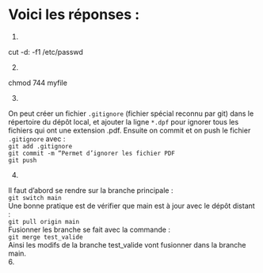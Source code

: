 # Voici les réponses :

1.
cut -d: -f1 /etc/passwd<br>

2.
chmod 744 myfile<br>

3.
On peut créer un fichier ``.gitignore`` (fichier spécial reconnu par git) dans le répertoire du dépôt local, et ajouter la ligne ``*.dpf`` pour ignorer tous les fichiers qui ont une extension .pdf. Ensuite on commit et on push le fichier ``.gitignore`` avec :<br>``git add .gitignore``<br>``git commit -m “Permet d’ignorer les fichier PDF``<br>``git push``<br>

4.
Il faut d’abord se rendre sur la branche principale :<br>
``git switch main``
<br>
Une bonne pratique est de vérifier que main est à jour avec le dépôt distant :<br>
``git pull origin main``<br>
Fusionner les branche se fait avec la commande :<br>
``git merge test_valide``<br>
Ainsi les modifs de la branche test_valide vont fusionner dans la branche main.<br>
6.
